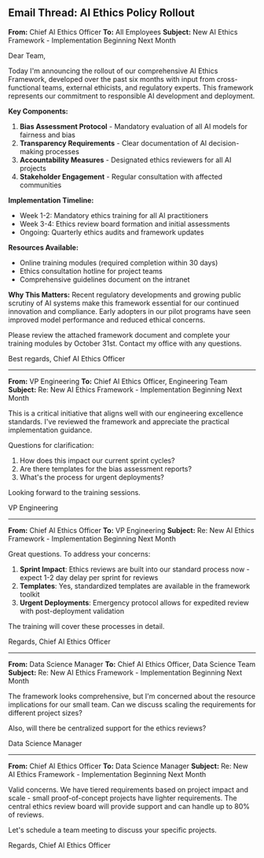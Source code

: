 ## Email Thread: AI Ethics Policy Rollout

**From:** Chief AI Ethics Officer
**To:** All Employees
**Subject:** New AI Ethics Framework - Implementation Beginning Next Month

Dear Team,

Today I'm announcing the rollout of our comprehensive AI Ethics Framework, developed over the past six months with input from cross-functional teams, external ethicists, and regulatory experts. This framework represents our commitment to responsible AI development and deployment.

**Key Components:**
1. **Bias Assessment Protocol** - Mandatory evaluation of all AI models for fairness and bias
2. **Transparency Requirements** - Clear documentation of AI decision-making processes
3. **Accountability Measures** - Designated ethics reviewers for all AI projects
4. **Stakeholder Engagement** - Regular consultation with affected communities

**Implementation Timeline:**
- Week 1-2: Mandatory ethics training for all AI practitioners
- Week 3-4: Ethics review board formation and initial assessments
- Ongoing: Quarterly ethics audits and framework updates

**Resources Available:**
- Online training modules (required completion within 30 days)
- Ethics consultation hotline for project teams
- Comprehensive guidelines document on the intranet

**Why This Matters:**
Recent regulatory developments and growing public scrutiny of AI systems make this framework essential for our continued innovation and compliance. Early adopters in our pilot programs have seen improved model performance and reduced ethical concerns.

Please review the attached framework document and complete your training modules by October 31st. Contact my office with any questions.

Best regards,
Chief AI Ethics Officer

---

**From:** VP Engineering
**To:** Chief AI Ethics Officer, Engineering Team
**Subject:** Re: New AI Ethics Framework - Implementation Beginning Next Month

This is a critical initiative that aligns well with our engineering excellence standards. I've reviewed the framework and appreciate the practical implementation guidance.

Questions for clarification:
1. How does this impact our current sprint cycles?
2. Are there templates for the bias assessment reports?
3. What's the process for urgent deployments?

Looking forward to the training sessions.

VP Engineering

---

**From:** Chief AI Ethics Officer
**To:** VP Engineering
**Subject:** Re: New AI Ethics Framework - Implementation Beginning Next Month

Great questions. To address your concerns:

1. **Sprint Impact**: Ethics reviews are built into our standard process now - expect 1-2 day delay per sprint for reviews
2. **Templates**: Yes, standardized templates are available in the framework toolkit
3. **Urgent Deployments**: Emergency protocol allows for expedited review with post-deployment validation

The training will cover these processes in detail.

Regards,
Chief AI Ethics Officer

---

**From:** Data Science Manager
**To:** Chief AI Ethics Officer, Data Science Team
**Subject:** Re: New AI Ethics Framework - Implementation Beginning Next Month

The framework looks comprehensive, but I'm concerned about the resource implications for our small team. Can we discuss scaling the requirements for different project sizes?

Also, will there be centralized support for the ethics reviews?

Data Science Manager

---

**From:** Chief AI Ethics Officer
**To:** Data Science Manager
**Subject:** Re: New AI Ethics Framework - Implementation Beginning Next Month

Valid concerns. We have tiered requirements based on project impact and scale - small proof-of-concept projects have lighter requirements. The central ethics review board will provide support and can handle up to 80% of reviews.

Let's schedule a team meeting to discuss your specific projects.

Regards,
Chief AI Ethics Officer
